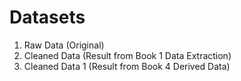 # Datasets
1. Raw Data (Original)
2. Cleaned Data (Result from Book 1 Data Extraction)
3. Cleaned Data 1 (Result from Book 4 Derived Data) 

